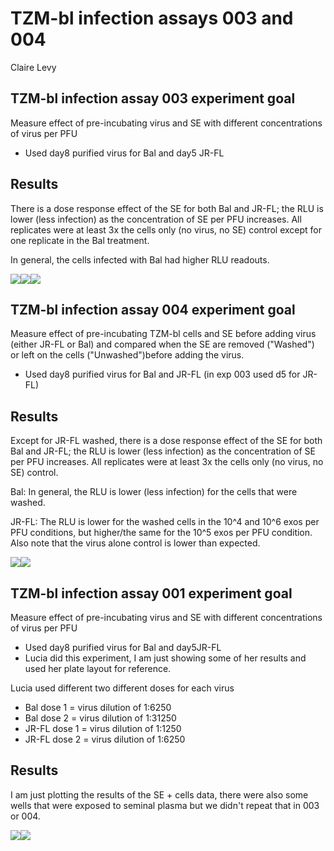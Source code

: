 TZM-bl infection assays 003 and 004
================
Claire Levy

TZM-bl infection assay 003 experiment goal
------------------------------------------

Measure effect of pre-incubating virus and SE with different concentrations of virus per PFU

-   Used day8 purified virus for Bal and day5 JR-FL

Results
-------

There is a dose response effect of the SE for both Bal and JR-FL; the RLU is lower (less infection) as the concentration of SE per PFU increases. All replicates were at least 3x the cells only (no virus, no SE) control except for one replicate in the Bal treatment.

In general, the cells infected with Bal had higher RLU readouts.

![](TZM-bl_infection_assay_001_003_004_files/figure-markdown_github/unnamed-chunk-1-1.png)![](TZM-bl_infection_assay_001_003_004_files/figure-markdown_github/unnamed-chunk-1-2.png)![](TZM-bl_infection_assay_001_003_004_files/figure-markdown_github/unnamed-chunk-1-3.png)

TZM-bl infection assay 004 experiment goal
------------------------------------------

Measure effect of pre-incubating TZM-bl cells and SE before adding virus (either JR-FL or Bal) and compared when the SE are removed ("Washed") or left on the cells ("Unwashed")before adding the virus.

-   Used day8 purified virus for Bal and JR-FL (in exp 003 used d5 for JR-FL)

Results
-------

Except for JR-FL washed, there is a dose response effect of the SE for both Bal and JR-FL; the RLU is lower (less infection) as the concentration of SE per PFU increases. All replicates were at least 3x the cells only (no virus, no SE) control.

Bal: In general, the RLU is lower (less infection) for the cells that were washed.

JR-FL: The RLU is lower for the washed cells in the 10^4 and 10^6 exos per PFU conditions, but higher/the same for the 10^5 exos per PFU condition. Also note that the virus alone control is lower than expected.

![](TZM-bl_infection_assay_001_003_004_files/figure-markdown_github/unnamed-chunk-2-1.png)![](TZM-bl_infection_assay_001_003_004_files/figure-markdown_github/unnamed-chunk-2-2.png)

TZM-bl infection assay 001 experiment goal
------------------------------------------

Measure effect of pre-incubating virus and SE with different concentrations of virus per PFU

-   Used day8 purified virus for Bal and day5JR-FL
-   Lucia did this experiment, I am just showing some of her results and used her plate layout for reference.

Lucia used different two different doses for each virus

-   Bal dose 1 = virus dilution of 1:6250
-   Bal dose 2 = virus dilution of 1:31250
-   JR-FL dose 1 = virus dilution of 1:1250
-   JR-FL dose 2 = virus dilution of 1:6250

Results
-------

I am just plotting the results of the SE + cells data, there were also some wells that were exposed to seminal plasma but we didn't repeat that in 003 or 004.

![](TZM-bl_infection_assay_001_003_004_files/figure-markdown_github/unnamed-chunk-3-1.png)![](TZM-bl_infection_assay_001_003_004_files/figure-markdown_github/unnamed-chunk-3-2.png)

